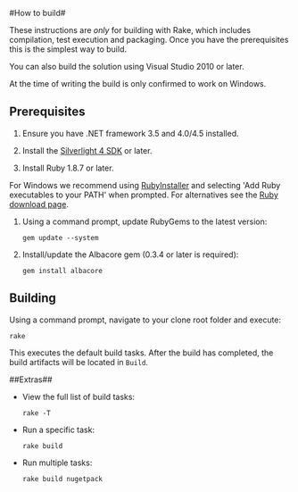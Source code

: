 #How to build#

These instructions are *only* for building with Rake, which includes compilation, test execution and packaging. Once you have the prerequisites this is the simplest way to build.

You can also build the solution using Visual Studio 2010 or later.

At the time of writing the build is only confirmed to work on Windows.

## Prerequisites ##

1. Ensure you have .NET framework 3.5 and 4.0/4.5 installed.

1. Install the [Silverlight 4 SDK](http://www.microsoft.com/en-us/download/details.aspx?id=7335) or later.

1. Install Ruby 1.8.7 or later.

 For Windows we recommend using [RubyInstaller](http://rubyinstaller.org/) and selecting 'Add Ruby executables to your PATH' when prompted. For alternatives see the [Ruby download page](http://www.ruby-lang.org/en/downloads/).
1. Using a command prompt, update RubyGems to the latest version:

    `gem update --system`

1. Install/update the Albacore gem (0.3.4 or later is required):

    `gem install albacore`

## Building ##

Using a command prompt, navigate to your clone root folder and execute:

`rake`

This executes the default build tasks. After the build has completed, the build artifacts will be located in `Build`.

##Extras##

* View the full list of build tasks:

    `rake -T`

* Run a specific task:

    `rake build`

* Run multiple tasks:

    `rake build nugetpack`